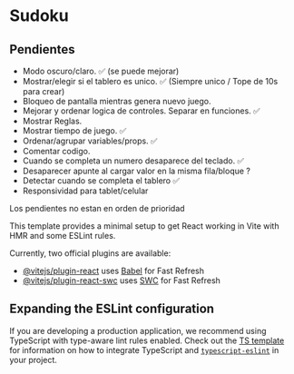 # Sudoku

## Pendientes

- Modo oscuro/claro. ✅ (se puede mejorar)
- Mostrar/elegir si el tablero es unico. ✅ (Siempre unico / Tope de 10s para crear)
- Bloqueo de pantalla mientras genera nuevo juego. 
- Mejorar y ordenar logica de controles. Separar en funciones. ✅
- Mostrar Reglas. 
- Mostrar tiempo de juego. ✅
- Ordenar/agrupar variables/props. ✅
- Comentar codigo. 
- Cuando se completa un numero desaparece del teclado. ✅
- Desaparecer apunte al cargar valor en la misma fila/bloque ?
- Detectar cuando se completa el tablero ✅
- Responsividad para tablet/celular

Los pendientes no estan en orden de prioridad





This template provides a minimal setup to get React working in Vite with HMR and some ESLint rules.

Currently, two official plugins are available:

- [@vitejs/plugin-react](https://github.com/vitejs/vite-plugin-react/blob/main/packages/plugin-react) uses [Babel](https://babeljs.io/) for Fast Refresh
- [@vitejs/plugin-react-swc](https://github.com/vitejs/vite-plugin-react/blob/main/packages/plugin-react-swc) uses [SWC](https://swc.rs/) for Fast Refresh

## Expanding the ESLint configuration

If you are developing a production application, we recommend using TypeScript with type-aware lint rules enabled. Check out the [TS template](https://github.com/vitejs/vite/tree/main/packages/create-vite/template-react-ts) for information on how to integrate TypeScript and [`typescript-eslint`](https://typescript-eslint.io) in your project.
